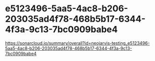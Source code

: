 # e5123496-5aa5-4ac8-b206-203035ad4f78-468b5b17-6344-4f3a-9c13-7bc0909babe4
https://sonarcloud.io/summary/overall?id=neojarvis-testing_e5123496-5aa5-4ac8-b206-203035ad4f78-468b5b17-6344-4f3a-9c13-7bc0909babe4
